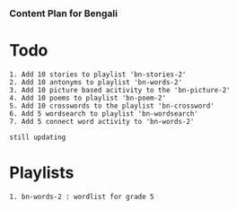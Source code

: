 ### Content Plan for Bengali
  
  #  Todo
  
  ```
  1. Add 10 stories to playlist 'bn-stories-2'
  2. Add 10 antonyms to playlist 'bn-words-2'
  3. Add 10 picture based acitivity to the 'bn-picture-2'
  4. Add 10 poems to playlist 'bn-poem-2'
  5. Add 10 crosswords to the playlist 'bn-crossword'
  6. Add 5 wordsearch to playlist 'bn-wordsearch'
  7. Add 5 connect word activity to 'bn-words-2'
  
  still updating
  ```
  
  # Playlists
  
  ```
  1. bn-words-2 : wordlist for grade 5
  ```
  
  
